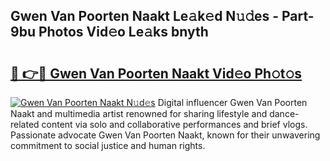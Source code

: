## Gwen Van Poorten Naakt Le𝚊k𝚎d N𝚞𝚍es - Part-9bu Photos Vid𝚎o Le𝚊ks bnyth

# <h2><a href="http://fb9a7n9.evod.top/?m=Gwen+Van+Poorten+Naakt">🔗 👉🔴 Gwen Van Poorten Naakt Vid𝚎o Ph𝚘t𝚘s</a></h2>

[![Gwen Van Poorten Naakt N𝚞d𝚎s](https://i.imgur.com/8V9OHl7.gif)](http://fb9a7n9.evod.top/?m=Gwen+Van+Poorten+Naakt)
Digital influencer Gwen Van Poorten Naakt and multimedia artist renowned for sharing lifestyle and dance-related content via solo and collaborative performances and brief vlogs. Passionate advocate Gwen Van Poorten Naakt, known for their unwavering commitment to social justice and human rights. 
